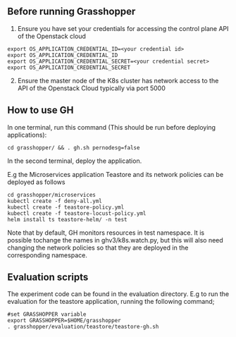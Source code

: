## Before running Grasshopper

1. Ensure you have set your credentials for accessing the control plane API of the Openstack cloud

```
export OS_APPLICATION_CREDENTIAL_ID=<your credential id>
export OS_APPLICATION_CREDENTIAL_ID
export OS_APPLICATION_CREDENTIAL_SECRET=<your credential secret>
export OS_APPLICATION_CREDENTIAL_SECRET
```
2. Ensure the master node of the K8s cluster has network access to the API of the Openstack Cloud typically via port 5000


## How to use GH

In one terminal, run this command (This should be run before deploying applications):

```
cd grasshopper/ && . gh.sh pernodesg=false
```

In the second terminal, deploy the application.

E.g the Microservices application Teastore and its network policies can be deployed as follows

```
cd grasshopper/microservices
kubectl create -f deny-all.yml
kubectl create -f teastore-policy.yml 
kubectl create -f teastore-locust-policy.yml
helm install ts teastore-helm/ -n test
```

Note that by default, GH monitors resources in test namespace. It is possible tochange the names in ghv3/k8s.watch.py, but this will also need changing the network policies so that they are deployed in the corresponding namespace.

## Evaluation scripts

The experiment code can be found in the evaluation directory. E.g to run the evaluation for the teastore application, running the following command;

```
#set GRASSHOPPER variable
export GRASSHOPPER=$HOME/grasshopper
. grasshopper/evaluation/teastore/teastore-gh.sh
```
